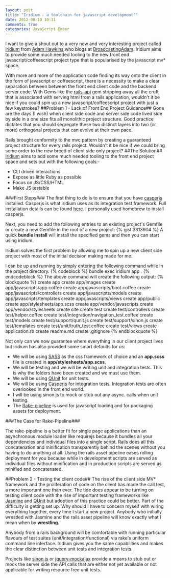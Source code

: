 ```yaml
---
layout: post
title: "Iridium - a toolchain for javascript development'"
date: 2012-08-10 10:31
comments: true
categories: JavaScript Ember
---
```

I want to give a shout out to a very new and very interesting project called
<a target="_blank" href="https://github.com/radiumsoftware/iridium/">iridium</a> from 
<a target="_blank" href="https://twitter.com/adman65">Adam Hawkins</a> who blogs at
 <a target="_blank" href="http://www.broadcastingadam.com/">BroadcastingAdam</a>.  Iridium aims to provide some much needed tooling to the new front end javascript/coffeescript project type that is popularised by the javascript mv* space.

With more and more of the application code finding its way onto the client in the form of
javascript or coffeescript, there is a necessity to make a clear separation between between the front end client code and the backend server code.  With Gems like the <a href="https://github.com/spastorino/rails-api" target="_blank">rails-api</a> gem stripping away all the cruft that is associated with serving html from a rails application, wouldn't it be nice if you could spin up a new javascript/coffeescript project with just a few keystrokes?
##Problem 1 - Lack of Front End Project Guidance##
Gone are the days (I wish) when client side code and server side code lived side by side in a one size fits all monolithic project structure.  Good practice dictates that you should segregate these two distinct layers
into two (or more) orthogonal projects that can evolve at their own pace.

Rails brought conformity to the mvc pattern by creating a guaranteed project structure for every rails project.  Wouldn't it be nice if we could bring some order to the new breed of client side only project?
##The Solution##
<a target="_blank" href="https://github.com/radiumsoftware/iridium/">Iridium</a> aims
to add some much needed tooling to the front end project space and sets out with the
following goals:-

- CLI driven interactions
- Expose as little Ruby as possible
- Focus on JS/CSS/HTML
- Make JS testable

###First Steps###
The first thing to do is to ensure that you have <a href="http://casperjs.org/" target="_blank">casperjs</a> installed.  Casperjs is what iridium uses as its integration test framework.  Full installation details can be found <a href="http://casperjs.org/installation.html" target="_blank">here</a>.  I personally used homebrew to install casperjs.

Next, you need to add the following entries to an existing project's Gemfile or create a new Gemfile in the root of a new project:
{% gist 3313904 %}
A quick **bundle install** will install the specified gems and then you can start using iridium.

Iridium solves the first problem by allowing me to spin up a new client side project with most of the initial decision making made for me.

I can be up and running by simply entering the following command while in the project directory.
{% codeblock %}
bundle exec iridium app .
{% endcodeblock %}
The above command will create the following output:
{% blockquote %}
create  app
      create  app/images
      create  app/javascripts/app.coffee
      create  app/javascripts/boot.coffee
      create  app/javascripts/controllers
      create  app/javascripts/models
      create  app/javascripts/templates
      create  app/javascripts/views
      create  app/public
      create  app/stylesheets/app.scss
      create  app/vendor/javascripts
      create  app/vendor/stylesheets
      create  site
      create  test
      create  test/controllers
      create  test/helper.coffee
      create  test/integration/navigation_test.coffee
      create  test/models
      create  test/support/qunit.js
      create  test/support/sinon.js
      create  test/templates
      create  test/unit/truth_test.coffee
      create  test/views
      create  application.rb
      create  readme.md
      create  .gitignore
{% endblockquote %}

Not only can we now guarantee where everything in our client project lives but iridium has also provided some smart defaults for us:

- We will be using <a href="http://sass-lang.com/" target="_blank">SASS</a> as the css framework of choice and an **app.scss** file is created in **app/stylesheets/app.scss**.
- We will be testing and we will be writing unit and integration tests.  This is why the folders have been created and we must use them.
- We will be using <a href="http://qunitjs.com/" target="_blank">QUnit</a> for unit tests.
- We will be using <a href="http://casperjs.org/" target="_blank">Casperjs</a> for integration tests.  Integration tests are often overlooked in the front end world.
- I will be using sinon.js to mock or stub out any async. calls when unit testing.
- The <a href="http://rubydoc.info/github/livingsocial/rake-pipeline/master/file/README.yard" target="_blank">Rake-pipeline</a> is used for javascript loading and for packaging assets for deployment.

###The Case for Rake-Pipeline###

The rake-pipeline is a better fit for single page applications than an asynchronous module loader like <a herf="http://requirejs.org/" target="_blank">requirejs</a> because it bundles all your dependencies and individual files into a single script.  Rails does all this concatenation and minification transparently behind the scenes without you having to do anything at all.  Using the rails asset pipeline eases rolling deployment for you because while in development scripts are served as individual files without minification and in production scripts are served as minified and concatenated.

##Problem 2 - Testing the client code##
The rise of the client side MV* framework and the proliferation of code on the client has made the call test, a more important one than ever.  The tide does appear to be turning on testing client code with the rise of important testing frameworks like <a href="http://pivotal.github.com/jasmine/" target="_blank">Jasmine</a> and <a href="http://qunitjs.com/" target="_blank">QUnit</a> but adoption of this practice could be better.  Part of the difficulty is getting set up.  Why should I have to concern myself with wiring everything together, every time I start a new project.  Anybody who initially wrestled with Jasmine and the rails asset pipeline will know exactly what I mean when by **wrestling**.

Anybody from a rails background will be comfortable with running particular flavours of
test suites (unit/integration/functional) via rake's uniform command line interface.
  Iridium gives you the same capabilities and makes the clear distinction between unit tests and integration tests.
  
Projects like <a href="sinonjs.org" target="_blank">sinon.js</a> or <a href="https://github.com/appendto/jquery-mockjax/" target="_blank">jquery-mockajax</a>
  provide a means to stub out or mock the server side the API calls that are either not yet available or not applicable for writing resource free unit tests.